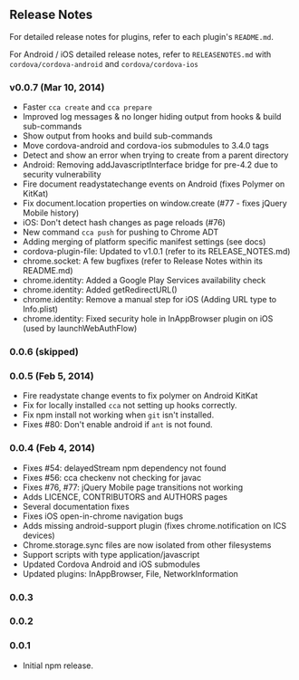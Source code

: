 
## Release Notes

For detailed release notes for plugins, refer to each plugin's `README.md`.

For Android / iOS detailed release notes, refer to `RELEASENOTES.md` with `cordova/cordova-android` and `cordova/cordova-ios`

### v0.0.7 (Mar 10, 2014)
* Faster `cca create` and `cca prepare`
* Improved log messages & no longer hiding output from hooks & build sub-commands
* Show output from hooks and build sub-commands
* Move cordova-android and cordova-ios submodules to 3.4.0 tags
* Detect and show an error when trying to create from a parent directory
* Android: Removing addJavascriptInterface bridge for pre-4.2 due to security vulnerability
* Fire document readystatechange events on Android (fixes Polymer on KitKat)
* Fix document.location properties on window.create (#77 - fixes jQuery Mobile history)
* iOS: Don't detect hash changes as page reloads (#76)
* New command `cca push` for pushing to Chrome ADT
* Adding merging of platform specific manifest settings (see docs)
* cordova-plugin-file: Updated to v1.0.1 (refer to its RELEASE_NOTES.md)
* chrome.socket: A few bugfixes (refer to Release Notes within its README.md)
* chrome.identity: Added a Google Play Services availability check
* chrome.identity: Added getRedirectURL()
* chrome.identity: Remove a manual step for iOS (Adding URL type to Info.plist)
* chrome.identity: Fixed security hole in InAppBrowser plugin on iOS (used by launchWebAuthFlow)

### 0.0.6 (skipped)

### 0.0.5 (Feb 5, 2014)
* Fire readystate change events to fix polymer on Android KitKat
* Fix for locally installed `cca` not setting up hooks correctly.
* Fix npm install not working when `git` isn't installed.
* Fixes #80: Don't enable android if `ant` is not found.

### 0.0.4 (Feb 4, 2014)
* Fixes #54: delayedStream npm dependency not found
* Fixes #56: cca checkenv not checking for javac
* Fixes #76, #77: jQuery Mobile page transitions not working
* Adds LICENCE, CONTRIBUTORS and AUTHORS pages
* Several documentation fixes
* Fixes iOS open-in-chrome navigation bugs
* Adds missing android-support plugin (fixes chrome.notification on ICS devices)
* Chrome.storage.sync files are now isolated from other filesystems
* Support scripts with type application/javascript
* Updated Cordova Android and iOS submodules
* Updated plugins: InAppBrowser, File, NetworkInformation

### 0.0.3

### 0.0.2

### 0.0.1
* Initial npm release.

